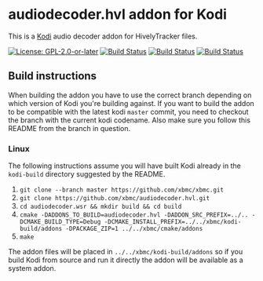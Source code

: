 # audiodecoder.hvl addon for Kodi

This is a [Kodi](https://kodi.tv) audio decoder addon for HivelyTracker files.

[![License: GPL-2.0-or-later](https://img.shields.io/badge/License-GPL%20v2+-blue.svg)](LICENSE.md)
[![Build Status](https://travis-ci.org/xbmc/audiodecoder.hvl.svg?branch=Matrix)](https://travis-ci.org/xbmc/audiodecoder.hvl/branches)
[![Build Status](https://dev.azure.com/teamkodi/binary-addons/_apis/build/status/xbmc.audiodecoder.hvl?branchName=Matrix)](https://dev.azure.com/teamkodi/binary-addons/_build/latest?definitionId=20&branchName=Matrix)
[![Build Status](https://jenkins.kodi.tv/view/Addons/job/xbmc/job/audiodecoder.hvl/job/Matrix/badge/icon)](https://jenkins.kodi.tv/blue/organizations/jenkins/xbmc%2Faudiodecoder.hvl/branches/)

## Build instructions

When building the addon you have to use the correct branch depending on which version of Kodi you're building against. 
If you want to build the addon to be compatible with the latest kodi `master` commit, you need to checkout the branch with the current kodi codename.
Also make sure you follow this README from the branch in question.

### Linux

The following instructions assume you will have built Kodi already in the `kodi-build` directory 
suggested by the README.

1. `git clone --branch master https://github.com/xbmc/xbmc.git`
2. `git clone https://github.com/xbmc/audiodecoder.hvl.git`
3. `cd audiodecoder.wsr && mkdir build && cd build`
4. `cmake -DADDONS_TO_BUILD=audiodecoder.hvl -DADDON_SRC_PREFIX=../.. -DCMAKE_BUILD_TYPE=Debug -DCMAKE_INSTALL_PREFIX=../../xbmc/kodi-build/addons -DPACKAGE_ZIP=1 ../../xbmc/cmake/addons`
5. `make`

The addon files will be placed in `../../xbmc/kodi-build/addons` so if you build Kodi from source and run it directly 
the addon will be available as a system addon.
